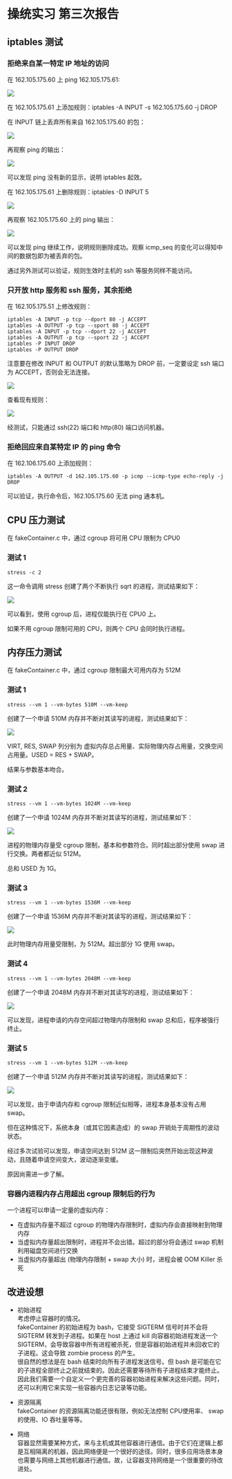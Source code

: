# 操统实习 第三次报告

## iptables 测试

### 拒绝来自某一特定 IP 地址的访问

在 162.105.175.60 上 ping 162.105.175.61:

![](https://github.com/cabbby/osprac/blob/master/hw3/pics/m1_1.png)

在 162.105.175.61 上添加规则：iptables -A INPUT -s 162.105.175.60 -j DROP

在 INPUT 链上丢弃所有来自 162.105.175.60 的包：

![](https://github.com/cabbby/osprac/blob/master/hw3/pics/m2_1.png)

再观察 ping 的输出：

![](https://github.com/cabbby/osprac/blob/master/hw3/pics/m1_2.png)

可以发现 ping 没有新的显示，说明 iptables 起效。

在 162.105.175.61 上删除规则：iptables -D INPUT 5

![](https://github.com/cabbby/osprac/blob/master/hw3/pics/m2_2.png)

再观察 162.105.175.60 上的 ping 输出：

![](https://github.com/cabbby/osprac/blob/master/hw3/pics/m1_3.png)

可以发现 ping 继续工作，说明规则删除成功。观察 icmp_seq 的变化可以得知中间的数据包即为被丢弃的包。

通过另外测试可以验证，规则生效时主机的 ssh 等服务同样不能访问。

### 只开放 http 服务和 ssh 服务，其余拒绝

在 162.105.175.51 上修改规则：
```
iptables -A INPUT -p tcp --dport 80 -j ACCEPT
iptables -A OUTPUT -p tcp --sport 80 -j ACCEPT
iptables -A INPUT -p tcp --dport 22 -j ACCEPT
iptables -A OUTPUT -p tcp --sport 22 -j ACCEPT
iptables -P INPUT DROP
iptables -P OUTPUT DROP
```

注意要在修改 INPUT 和 OUTPUT 的默认策略为 DROP 前，一定要设定 ssh 端口为 ACCEPT，否则会无法连接。

![](https://github.com/cabbby/osprac/blob/master/hw3/pics/t2_1.png)

查看现有规则：

![](https://github.com/cabbby/osprac/blob/master/hw3/pics/t2_2.png)

经测试，只能通过 ssh(22) 端口和 http(80) 端口访问机器。

### 拒绝回应来自某特定 IP 的 ping 命令

在 162.106.175.60 上添加规则：
```
iptables -A OUTPUT -d 162.105.175.60 -p icmp --icmp-type echo-reply -j DROP
```

可以验证，执行命令后，162.105.175.60 无法 ping 通本机。


## CPU 压力测试

在 fakeContainer.c 中，通过 cgroup 将可用 CPU 限制为 CPU0

### 测试 1
```
stress -c 2
```

这一命令调用 stress 创建了两个不断执行 sqrt 的进程，测试结果如下：

![](https://github.com/cabbby/osprac/blob/master/hw2/pics/test_cpu_2.png)

可以看到，使用 cgroup 后，进程仅能执行在 CPU0 上。

如果不用 cgroup 限制可用的 CPU，则两个 CPU 会同时执行进程。


## 内存压力测试

在 fakeContainer.c 中，通过 cgroup 限制最大可用内存为 512M

### 测试 1
```
stress --vm 1 --vm-bytes 510M --vm-keep
```

创建了一个申请 510M 内存并不断对其读写的进程，测试结果如下：

![](https://github.com/cabbby/osprac/blob/master/hw2/pics/test_mem_510M.png)

VIRT, RES, SWAP 列分别为 虚拟内存总占用量、实际物理内存占用量，交换空间占用量。USED = RES + SWAP。

结果与参数基本吻合。

### 测试 2
```
stress --vm 1 --vm-bytes 1024M --vm-keep
```

创建了一个申请 1024M 内存并不断对其读写的进程，测试结果如下：

![](https://github.com/cabbby/osprac/blob/master/hw2/pics/test_mem_1024M.png)

进程的物理内存量受 cgroup 限制，基本和参数符合。同时超出部分使用 swap 进行交换。两者都近似 512M。

总和 USED 为 1G。

### 测试 3
```
stress --vm 1 --vm-bytes 1536M --vm-keep
```

创建了一个申请 1536M 内存并不断对其读写的进程，测试结果如下：

![](https://github.com/cabbby/osprac/blob/master/hw2/pics/test_mem_1536M.png)

此时物理内存用量受限制，为 512M。超出部分 1G 使用 swap。

### 测试 4
```
stress --vm 1 --vm-bytes 2048M --vm-keep
```

创建了一个申请 2048M 内存并不断对其读写的进程，测试结果如下：

![](https://github.com/cabbby/osprac/blob/master/hw2/pics/test_mem_2048M.png)

可以发现，进程申请的内存空间超过物理内存限制和 swap 总和后，程序被强行终止。

### 测试 5
```
stress --vm 1 --vm-bytes 512M --vm-keep
```

创建了一个申请 512M 内存并不断对其读写的进程，测试结果如下：

![](https://github.com/cabbby/osprac/blob/master/hw2/pics/test_mem_512M.png)

可以发现，由于申请内存和 cgroup 限制近似相等，进程本身基本没有占用 swap。

但在这种情况下，系统本身（或其它因素造成）的 swap 开销处于周期性的波动状态。

经过多次试验可以发现，申请空间达到 512M 这一限制后突然开始出现这种波动，且随着申请空间变大，波动逐渐变缓。

原因尚需进一步了解。

### 容器内进程内存占用超出 cgroup 限制后的行为

一个进程可以申请一定量的虚拟内存：
* 在虚拟内存量不超过 cgroup 的物理内存限制时，虚拟内存会直接映射到物理内存
* 当虚拟内存量超出限制时，进程并不会出错。超过的部分将会通过 swap 机制利用磁盘空间进行交换
* 当虚拟内存量超出 (物理内存限制 + swap 大小) 时，进程会被 OOM Killer 杀死


## 改进设想

* 初始进程 <br>
考虑停止容器时的情况。<br>
fakeContainer 的初始进程为 bash，它接受 SIGTERM 信号时并不会将 SIGTERM 转发到子进程。如果在 host 上通过 kill 向容器初始进程发送一个 SIGTERM，会导致容器中所有进程被杀死，但是容器初始进程并未回收它的子进程。这会导致 zombie process 的产生。<br>
很自然的想法是在 bash 结束时向所有子进程发送信号。但 bash 是可能在它的子进程全部终止之前就结束的。因此还需要等待所有子进程结束才能终止。<br>
因此我们需要一个自定义一个更完善的容器初始进程来解决这些问题。同时，还可以利用它来实现一些容器内日志记录等功能。

* 资源隔离 <br>
fakeContainer 的资源隔离功能还很有限，例如无法控制 CPU使用率、 swap 的使用、IO 吞吐量等等。

* 网络 <br>
容器显然需要某种方式，来与主机或其他容器进行通信。由于它们在逻辑上都是互相隔离的机器，因此网络便是一个很好的途径。同时，很多应用场景本身也需要与网络上其他机器进行通信。故，让容器支持网络是一个很重要的待改进处。
